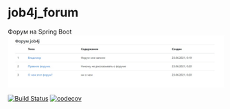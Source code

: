 # job4j_forum
Форум на Spring Boot
![alt text](https://github.com/VladimirGladkilh/job4j_forum/blob/task2/preview.jpg?raw=true)


[![Build Status](https://www.travis-ci.com/VladimirGladkilh/job4j_forum.svg?branch=main)](https://www.travis-ci.com/VladimirGladkilh/job4j_forum)
[![codecov](https://codecov.io/gh/VladimirGladkilh/job4j_forum/branch/main/graph/badge.svg?token=GIHA09ATGF)](https://codecov.io/gh/VladimirGladkilh/job4j_forum)
